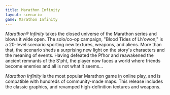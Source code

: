 ```yaml
---
title: Marathon Infinity
layout: scenario
game: Marathon Infinity
---
```

<cite class="game">Marathon® Infinity</cite> takes the closed universe of the Marathon series and blows it wide open. The solo/co-op campaign, "Blood Tides of Lh'owon," is a 20-level scenario sporting new textures, weapons, and aliens. More than that, the scenario sheds a surprising new light on the story's characters and the meaning of events. Having defeated the Pfhor and reawakened the ancient remnants of the S'pht, the player now faces a world where friends become enemies and all is not what it seems...

<cite class="game">Marathon Infinity</cite> is the most popular Marathon game in online play, and is compatible with hundreds of community-made maps. This release includes the classic graphics, and revamped high-definition textures and weapons.
